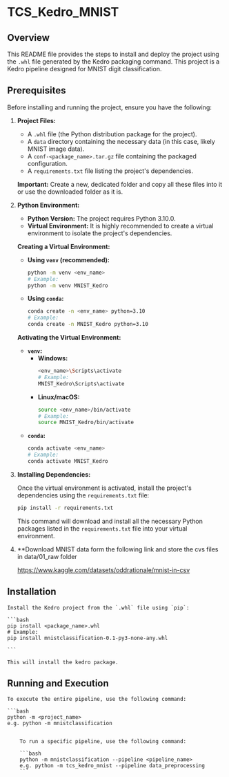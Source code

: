# TCS_Kedro_MNIST

## Overview

This README file provides the steps to install and deploy the project using the `.whl` file generated by the Kedro packaging command. This project is a Kedro pipeline designed for MNIST digit classification.

## Prerequisites

Before installing and running the project, ensure you have the following:

1.  **Project Files:**
    *   A `.whl` file (the Python distribution package for the project).
    *   A `data` directory containing the necessary data (in this case, likely MNIST image data).
    *   A `conf-<package_name>.tar.gz` file containing the packaged configuration.
    *   A `requirements.txt` file listing the project's dependencies.

    **Important:** Create a new, dedicated folder and copy all these files into it or use the downloaded folder as it is.

2.  **Python Environment:**
    *   **Python Version:** The project requires Python 3.10.0.
    *   **Virtual Environment:** It is highly recommended to create a virtual environment to isolate the project's dependencies.

    **Creating a Virtual Environment:**

    *   **Using `venv` (recommended):**
        ```bash
        python -m venv <env_name>
        # Example:
        python -m venv MNIST_Kedro
        ```
    *   **Using `conda`:**
        ```bash
        conda create -n <env_name> python=3.10
        # Example:
        conda create -n MNIST_Kedro python=3.10
        ```

    **Activating the Virtual Environment:**

    *   **`venv`:**
        *   **Windows:**
            ```bash
            <env_name>\Scripts\activate
            # Example:
            MNIST_Kedro\Scripts\activate
            ```
        *   **Linux/macOS:**
            ```bash
            source <env_name>/bin/activate
            # Example:
            source MNIST_Kedro/bin/activate
            ```
    *   **`conda`:**
        ```bash
        conda activate <env_name>
        # Example:
        conda activate MNIST_Kedro
        ```

3.  **Installing Dependencies:**

    Once the virtual environment is activated, install the project's dependencies using the `requirements.txt` file:

    ```bash
    pip install -r requirements.txt
    ```

    This command will download and install all the necessary Python packages listed in the `requirements.txt` file into your virtual environment.

4. **Download MNIST data form the following link and store the cvs files in data/01_raw folder

   https://www.kaggle.com/datasets/oddrationale/mnist-in-csv

## Installation

    Install the Kedro project from the `.whl` file using `pip`:

    ```bash
    pip install <package_name>.whl
    # Example:
    pip install mnistclassification-0.1-py3-none-any.whl

    ```

    This will install the kedro package.

## Running and Execution
    To execute the entire pipeline, use the following command:

    ```bash
    python -m <project_name>
    e.g. python -m mnistclassification 
```

    To run a specific pipeline, use the following command:

    ```bash
    python -m mnistclassification --pipeline <pipeline_name>
    e.g. python -m tcs_kedro_mnist --pipeline data_preprocessing
    ```

